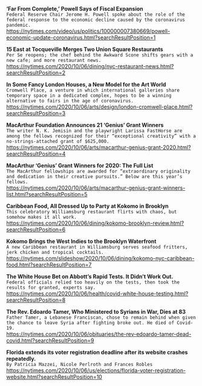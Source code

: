 **‘Far From Complete,’ Powell Says of Fiscal Expansion**\
`Federal Reserve Chair Jerome H. Powell spoke about the role of the federal response to the economic decline caused by the coronavirus pandemic.`\
https://nytimes.com/video/us/politics/100000007380669/powell-economic-update-coronavirus.html?searchResultPosition=1

**15 East at Tocqueville Merges Two Union Square Restaurants**\
`Per Se reopens; the chef behind the Awkward Scone shifts gears with a new cafe; and more restaurant news.`\
https://nytimes.com/2020/10/06/dining/nyc-restaurant-news.html?searchResultPosition=2

**In Some Fancy London Houses, a New Model for the Art World**\
`Cromwell Place, a venture in which international galleries share temporary space in a dedicated complex, hopes to be a winning alternative to fairs in the age of coronavirus.`\
https://nytimes.com/2020/10/06/arts/design/london-cromwell-place.html?searchResultPosition=3

**MacArthur Foundation Announces 21 ‘Genius’ Grant Winners**\
`The writer N. K. Jemisin and the playwright Larissa FastHorse are among the fellows recognized for their “exceptional creativity” with a no-strings-attached grant of $625,000.`\
https://nytimes.com/2020/10/06/arts/macarthur-genius-grant-2020.html?searchResultPosition=4

**MacArthur ‘Genius’ Grant Winners for 2020: The Full List**\
`The MacArthur fellowships are awarded for “extraordinary originality and dedication in their creative pursuits.” Below are this year’s fellows.`\
https://nytimes.com/2020/10/06/arts/macarthur-genius-grant-winners-list.html?searchResultPosition=5

**Caribbean Food, All Dressed Up to Party at Kokomo in Brooklyn**\
`This celebratory Williamsburg restaurant flirts with chaos, but somehow makes it all work.`\
https://nytimes.com/2020/10/06/dining/kokomo-brooklyn-review.html?searchResultPosition=6

**Kokomo Brings the West Indies to the Brooklyn Waterfront**\
`A new Caribbean restaurant in Williamsburg serves seafood fritters, jerk chicken and tropical cocktails.`\
https://nytimes.com/slideshow/2020/10/06/dining/kokomo-nyc-caribbean-food.html?searchResultPosition=7

**The White House Bet on Abbott’s Rapid Tests. It Didn’t Work Out.**\
`Federal officials relied too heavily on the tests, then took the results for granted, experts say.`\
https://nytimes.com/2020/10/06/health/covid-white-house-testing.html?searchResultPosition=8

**The Rev. Edoardo Tamer, Who Ministered to Syrians in War, Dies at 83**\
`Father Tamer, a Lebanese Franciscan, chose to remain behind when given the chance to leave Syria after fighting broke out. He died of Covid-19.`\
https://nytimes.com/2020/10/06/obituaries/the-rev-edoardo-tamer-dead-covid.html?searchResultPosition=9

**Florida extends its voter registration deadline after its website crashes repeatedly.**\
`By Patricia Mazzei, Nicole Perlroth and Frances Robles`\
https://nytimes.com/2020/10/06/us/elections/florida-voter-registration-website.html?searchResultPosition=10

